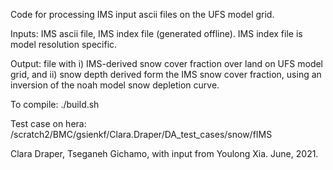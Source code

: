 Code for processing IMS input ascii files on the UFS model grid. 

Inputs: IMS ascii file, IMS index file (generated offline).
        IMS index file is  model resolution specific.

Output: file with i) IMS-derived snow cover fraction over land on UFS model grid, and ii) snow depth derived form the IMS snow cover fraction, using an inversion of the noah model snow depletion curve.
        

To compile: 
./build.sh

Test case on hera: /scratch2/BMC/gsienkf/Clara.Draper/DA_test_cases/snow/fIMS


Clara Draper, Tseganeh Gichamo, with input from Youlong Xia. June, 2021.


